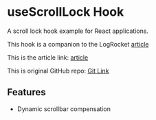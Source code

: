 # useScrollLock Hook

A scroll lock hook example for React applications.

This hook is a companion to the LogRocket [article](https://blog.logrocket.com/create-advanced-scroll-lock-react-hook/)

This is the article link: 
[article](https://blog.logrocket.com/create-advanced-scroll-lock-react-hook/)

This is original GitHub repo: [Git Link](https://github.com/denno020/useScrollLock)

## Features

* Dynamic scrollbar compensation
